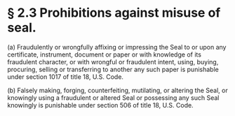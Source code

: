 # § 2.3   Prohibitions against misuse of seal.

(a) Fraudulently or wrongfully affixing or impressing the Seal to or upon any certificate, instrument, document or paper or with knowledge of its fraudulent character, or with wrongful or fraudulent intent, using, buying, procuring, selling or transferring to another any such paper is punishable under section 1017 of title 18, U.S. Code.


(b) Falsely making, forging, counterfeiting, mutilating, or altering the Seal, or knowingly using a fraudulent or altered Seal or possessing any such Seal knowingly is punishable under section 506 of title 18, U.S. Code. 




